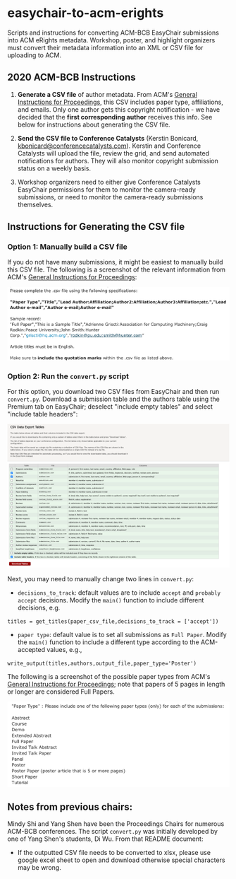 # easychair-to-acm-erights

Scripts and instructions for converting ACM-BCB EasyChair submissions into ACM eRights metadata.  Workshop, poster, and highlight organizers must convert their metadata information into an XML or CSV file for uploading to ACM.  

## 2020 ACM-BCB Instructions

1. **Generate a CSV file** of author metadata.  From ACM's [General Instructions for Proceedings](https://www.acm.org/publications/gi-proceedings), this CSV includes paper type, affiliations, and emails.  Only one author gets this copyright notification - we have decided that the **first corresponding author** receives this info. See below for instructions about generating the CSV file.

2. **Send the CSV file to Conference Catalysts** (Kerstin Bonicard, kbonicard@conferencecatalysts.com). Kerstin and Conference Catalysts will upload the file, review the grid, and send automated notifications for authors.  They will also monitor copyright submission status on a weekly basis.

3. Workshop organizers need to either give Conference Catalysts EasyChair permissions for them to monitor the camera-ready submissions, or need to monitor the camera-ready submissions themselves.  

## Instructions for Generating the CSV file

### Option 1: Manually build a CSV file

If you do not have many submissions, it might be easiest to manually build this CSV file. The following is a screenshot of the relevant information from ACM's [General Instructions for Proceedings](https://www.acm.org/publications/gi-proceedings):

![CSV instruction screen shot](csv-formatting.png)

### Option 2: Run the `convert.py` script

For this option, you download two CSV files from EasyChair and then run `convert.py`.  Download a submission table and the authors table using the Premium tab on EasyChair; deselect "include empty tables" and select "include table headers":

![Downloading screen shot](downloading.png)

Next, you may need to manually change two lines in `convert.py`:

- `decisions_to_track`: default values are to include `accept` and `probably accept` decisions. Modify the `main()` function to include different decisions, e.g.

```
titles = get_titles(paper_csv_file,decisions_to_track = ['accept'])
```

- `paper type`: default value is to set all submissions as `Full Paper`. Modify the `main()` function to include a different type according to the ACM-accepted values, e.g.,

```
write_output(titles,authors,output_file,paper_type='Poster')
```
The following is a screenshot of the possible paper types from ACM's [General Instructions for Proceedings](https://www.acm.org/publications/gi-proceedings); note that papers of 5 pages in length or longer are considered Full Papers.

![paper types](paper-types.png)

## Notes from previous chairs:

Mindy Shi and Yang Shen have been the Proceedings Chairs for numerous ACM-BCB conferences.  The script `convert.py` was initially developed by one of Yang Shen's students, Di Wu.  From that README document:

- If the outputted CSV file needs to be converted to xlsx, please use google excel sheet to open and download otherwise special characters may be wrong.

